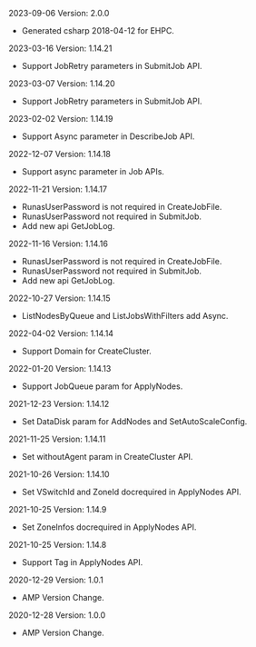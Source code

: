 2023-09-06 Version: 2.0.0
- Generated csharp 2018-04-12 for EHPC.

2023-03-16 Version: 1.14.21
- Support JobRetry parameters in SubmitJob API.

2023-03-07 Version: 1.14.20
- Support JobRetry parameters in SubmitJob API.

2023-02-02 Version: 1.14.19
- Support Async parameter in DescribeJob API.

2022-12-07 Version: 1.14.18
- Support async parameter in Job APIs.

2022-11-21 Version: 1.14.17
- RunasUserPassword is not required in CreateJobFile.
- RunasUserPassword not required in SubmitJob.
- Add new api GetJobLog.

2022-11-16 Version: 1.14.16
- RunasUserPassword is not required in CreateJobFile.
- RunasUserPassword not required in SubmitJob.
- Add new api GetJobLog.

2022-10-27 Version: 1.14.15
- ListNodesByQueue and ListJobsWithFilters add Async.

2022-04-02 Version: 1.14.14
- Support Domain for CreateCluster.

2022-01-20 Version: 1.14.13
- Support JobQueue param for ApplyNodes.

2021-12-23 Version: 1.14.12
- Set DataDisk param for AddNodes and SetAutoScaleConfig.

2021-11-25 Version: 1.14.11
- Set withoutAgent param in CreateCluster API.

2021-10-26 Version: 1.14.10
- Set VSwitchId and ZoneId docrequired in ApplyNodes API.

2021-10-25 Version: 1.14.9
- Set ZoneInfos docrequired in ApplyNodes API.

2021-10-25 Version: 1.14.8
- Support Tag in ApplyNodes API.

2020-12-29 Version: 1.0.1
- AMP Version Change.

2020-12-28 Version: 1.0.0
- AMP Version Change.

